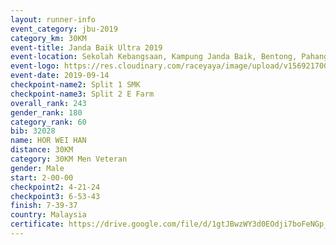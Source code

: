 ```yaml
---
layout: runner-info 
event_category: jbu-2019 
category_km: 30KM 
event-title: Janda Baik Ultra 2019 
event-location: Sekolah Kebangsaan, Kampung Janda Baik, Bentong, Pahang, Malaysia 
event-logo: https://res.cloudinary.com/raceyaya/image/upload/v1569217009/logo/janda-baik_vch1pc.jpg 
event-date: 2019-09-14 
checkpoint-name2: Split 1 SMK 
checkpoint-name3: Split 2 E Farm 
overall_rank: 243
gender_rank: 180
category_rank: 60
bib: 32028
name: HOR WEI HAN
distance: 30KM
category: 30KM Men Veteran
gender: Male
start: 2-00-00
checkpoint2: 4-21-24
checkpoint3: 6-53-43
finish: 7-39-37
country: Malaysia
certificate: https://drive.google.com/file/d/1gtJBwzWY3d0EOdji7boFeNGp_iDnKQyb/view?usp=sharing
---
```

